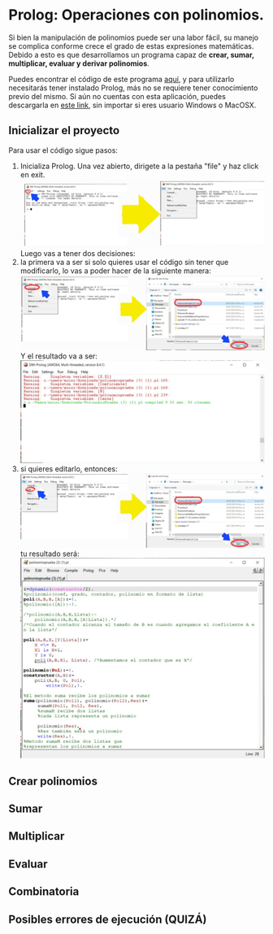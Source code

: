 # Prolog: Operaciones con polinomios.

Si bien la manipulación de polinomios puede ser una labor fácil, su manejo se complica conforme crece el grado de estas expresiones matemáticas. Debido a esto es que desarrollamos un programa capaz de **crear, sumar, multiplicar, evaluar y derivar polinomios**.

Puedes encontrar el código de este programa [aquí](https://github.com/Jony198207/ProyectoProlog/blob/main/C%C3%B3digo_Operador_de_Polinomios), y para utilizarlo necesitarás tener instalado Prolog, más no se requiere tener conocimiento previo del mismo. Si aún no cuentas con esta aplicación, puedes descargarla en [este link](https://www.swi-prolog.org/download/stable), sin importar si eres usuario Windows o MacOSX.

## Inicializar el proyecto

Para usar el código sigue pasos:
1) Inicializa Prolog. Una vez abierto, dirigete a la pestaña "file" y haz click en exit.
![Imagen1](https://github.com/179786-moises/imagen/blob/main/B1.jpeg)
Luego vas a tener dos decisiones:
  1) la primera va a ser si solo quieres usar el código sin tener que modificarlo, lo vas a poder hacer de la siguiente manera:
![Imágen2](https://github.com/179786-moises/imagen/blob/main/B2.jpeg)
    Y el resultado va a ser:
![Imágen3](https://github.com/179786-moises/imagen/blob/main/B3.jpeg)
  2) si quieres editarlo, entonces:
![Imágen4](https://github.com/179786-moises/imagen/blob/main/B4.jpeg)
      tu resultado será:
 ![Imágen5](https://github.com/179786-moises/imagen/blob/main/B5.jpeg)


## Crear polinomios 

## Sumar

## Multiplicar

## Evaluar

## Combinatoria

## Posibles errores de ejecución (QUIZÁ)
